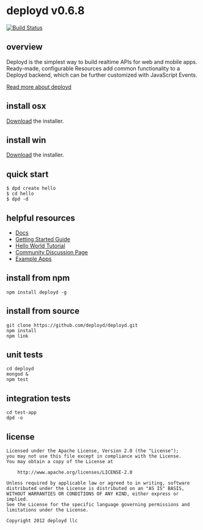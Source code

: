 # deployd v0.6.8

[![Build Status](https://secure.travis-ci.org/deployd/deployd.png)](http://travis-ci.org/deployd/deployd)

## overview

Deployd is the simplest way to build realtime APIs for web and mobile apps. Ready-made, configurable Resources add common functionality to a Deployd backend, which can be further customized with JavaScript Events.

[Read more about deployd](http://deployd.com)

## install osx

[Download](http://deployd.com/download.html) the installer.

## install win

[Download](http://deployd.com/download.html) the installer.

## quick start

	$ dpd create hello
	$ cd hello
	$ dpd -d
	
## helpful resources

 - [Docs](http://docs.deployd.com/)
 - [Getting Started Guide](http://docs.deployd.com/docs/getting-started/what-is-deployd.md)
 - [Hello World Tutorial](http://docs.deployd.com/docs/getting-started/your-first-api.md)
 - [Community Discussion Page](http://deployd.com/community.html)
 - [Example Apps](http://docs.deployd.com/examples/)

## install from npm

	npm install deployd -g

## install from source

	git clone https://github.com/deployd/deployd.git
	npm install
	npm link

## unit tests

	cd deployd
	mongod &
	npm test

## integration tests
	
	cd test-app
	dpd -o

## license

    Licensed under the Apache License, Version 2.0 (the "License");
    you may not use this file except in compliance with the License.
    You may obtain a copy of the License at

        http://www.apache.org/licenses/LICENSE-2.0

    Unless required by applicable law or agreed to in writing, software
    distributed under the License is distributed on an "AS IS" BASIS,
    WITHOUT WARRANTIES OR CONDITIONS OF ANY KIND, either express or implied.
    See the License for the specific language governing permissions and
    limitations under the License.

    Copyright 2012 deployd llc